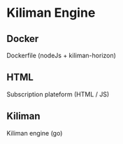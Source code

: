 # Kiliman Engine

## Docker

 Dockerfile (nodeJs + kiliman-horizon)
 
## HTML

Subscription plateform  (HTML / JS)

## Kiliman

Kiliman engine (go)
